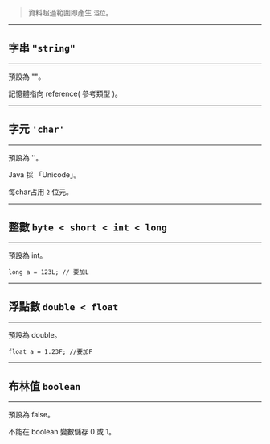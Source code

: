 >資料超過範圍即產生 `溢位`。
---
## 字串 `"string"`
---
預設為 ""。

記憶體指向 reference( 參考類型 )。

---
## 字元 `'char'`
---
預設為 ''。

Java 採 「Unicode」。

每char占用 `2` 位元。

---
## 整數 `byte < short < int < long`
---
預設為 int。

    long a = 123L; // 要加L

---
## 浮點數 `double < float`
---
預設為 double。

    float a = 1.23F; //要加F

---
## 布林值 `boolean`
---
預設為 false。

不能在 boolean 變數儲存 0 或 1。